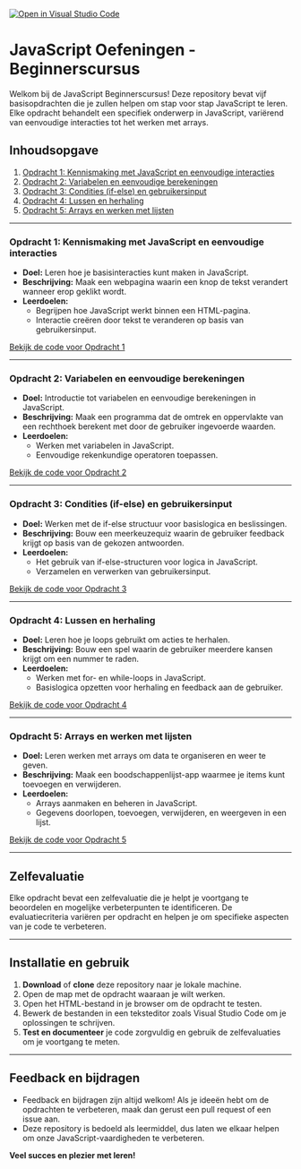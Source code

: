 [![Open in Visual Studio Code](https://classroom.github.com/assets/open-in-vscode-2e0aaae1b6195c2367325f4f02e2d04e9abb55f0b24a779b69b11b9e10269abc.svg)](https://classroom.github.com/online_ide?assignment_repo_id=17962750&assignment_repo_type=AssignmentRepo)
# JavaScript Oefeningen - Beginnerscursus

Welkom bij de JavaScript Beginnerscursus! Deze repository bevat vijf basisopdrachten die je zullen helpen om stap voor stap JavaScript te leren. Elke opdracht behandelt een specifiek onderwerp in JavaScript, variërend van eenvoudige interacties tot het werken met arrays.

## Inhoudsopgave

1. [Opdracht 1: Kennismaking met JavaScript en eenvoudige interacties](#opdracht-1-kennismaking-met-javascript-en-eenvoudige-interacties)
2. [Opdracht 2: Variabelen en eenvoudige berekeningen](#opdracht-2-variabelen-en-eenvoudige-berekeningen)
3. [Opdracht 3: Condities (if-else) en gebruikersinput](#opdracht-3-condities-if-else-en-gebruikersinput)
4. [Opdracht 4: Lussen en herhaling](#opdracht-4-lussen-en-herhaling)
5. [Opdracht 5: Arrays en werken met lijsten](#opdracht-5-arrays-en-werken-met-lijsten)

---

### Opdracht 1: Kennismaking met JavaScript en eenvoudige interacties

- **Doel:** Leren hoe je basisinteracties kunt maken in JavaScript.
- **Beschrijving:** Maak een webpagina waarin een knop de tekst verandert wanneer erop geklikt wordt.
- **Leerdoelen:**
  - Begrijpen hoe JavaScript werkt binnen een HTML-pagina.
  - Interactie creëren door tekst te veranderen op basis van gebruikersinput.
  
[Bekijk de code voor Opdracht 1](./JavascriptOpdracht01_Kennismaking/README.md)

---

### Opdracht 2: Variabelen en eenvoudige berekeningen

- **Doel:** Introductie tot variabelen en eenvoudige berekeningen in JavaScript.
- **Beschrijving:** Maak een programma dat de omtrek en oppervlakte van een rechthoek berekent met door de gebruiker ingevoerde waarden.
- **Leerdoelen:**
  - Werken met variabelen in JavaScript.
  - Eenvoudige rekenkundige operatoren toepassen.
  
[Bekijk de code voor Opdracht 2](./JavascriptOpdracht02_Variabelen-en-Operatoren)

---

### Opdracht 3: Condities (if-else) en gebruikersinput

- **Doel:** Werken met de if-else structuur voor basislogica en beslissingen.
- **Beschrijving:** Bouw een meerkeuzequiz waarin de gebruiker feedback krijgt op basis van de gekozen antwoorden.
- **Leerdoelen:**
  - Het gebruik van if-else-structuren voor logica in JavaScript.
  - Verzamelen en verwerken van gebruikersinput.
  
[Bekijk de code voor Opdracht 3](./JavascriptOpdracht03_Conditionele-statements)

---

### Opdracht 4: Lussen en herhaling

- **Doel:** Leren hoe je loops gebruikt om acties te herhalen.
- **Beschrijving:** Bouw een spel waarin de gebruiker meerdere kansen krijgt om een nummer te raden.
- **Leerdoelen:**
  - Werken met for- en while-loops in JavaScript.
  - Basislogica opzetten voor herhaling en feedback aan de gebruiker.
  
[Bekijk de code voor Opdracht 4](./JavascriptOpdracht04_Lussen-en-herhaling)

---

### Opdracht 5: Arrays en werken met lijsten

- **Doel:** Leren werken met arrays om data te organiseren en weer te geven.
- **Beschrijving:** Maak een boodschappenlijst-app waarmee je items kunt toevoegen en verwijderen.
- **Leerdoelen:**
  - Arrays aanmaken en beheren in JavaScript.
  - Gegevens doorlopen, toevoegen, verwijderen, en weergeven in een lijst.
  
[Bekijk de code voor Opdracht 5](./JavascriptOpdracht05_Arrays-en-werken-met-lijsten)

---

## Zelfevaluatie

Elke opdracht bevat een zelfevaluatie die je helpt je voortgang te beoordelen en mogelijke verbeterpunten te identificeren. De evaluatiecriteria variëren per opdracht en helpen je om specifieke aspecten van je code te verbeteren.

---

## Installatie en gebruik

1. **Download** of **clone** deze repository naar je lokale machine.
2. Open de map met de opdracht waaraan je wilt werken.
3. Open het HTML-bestand in je browser om de opdracht te testen.
4. Bewerk de bestanden in een teksteditor zoals Visual Studio Code om je oplossingen te schrijven.
5. **Test en documenteer** je code zorgvuldig en gebruik de zelfevaluaties om je voortgang te meten.

---

## Feedback en bijdragen

- Feedback en bijdragen zijn altijd welkom! Als je ideeën hebt om de opdrachten te verbeteren, maak dan gerust een pull request of een issue aan.
- Deze repository is bedoeld als leermiddel, dus laten we elkaar helpen om onze JavaScript-vaardigheden te verbeteren.

**Veel succes en plezier met leren!**

